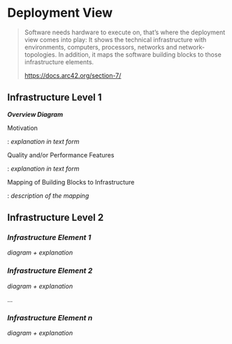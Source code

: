 # Deployment View

> Software needs hardware to execute on, that’s where the deployment view comes into play: It shows the technical infrastructure with environments, computers, processors, networks and network-topologies. In addition, it maps the software building blocks to those infrastructure elements.
> 
> https://docs.arc42.org/section-7/

## Infrastructure Level 1

***Overview Diagram***

Motivation

:   *explanation in text form*

Quality and/or Performance Features

:   *explanation in text form*

Mapping of Building Blocks to Infrastructure

:   *description of the mapping*

## Infrastructure Level 2

### *Infrastructure Element 1*

*diagram + explanation*

### *Infrastructure Element 2*

*diagram + explanation*

...

### *Infrastructure Element n*

*diagram + explanation*
